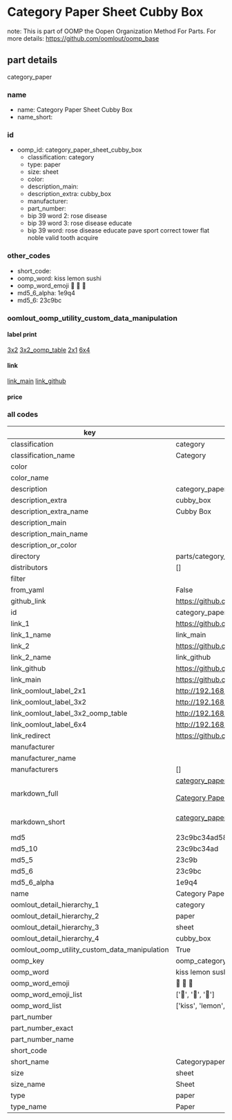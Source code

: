 # Category Paper Sheet Cubby Box  

note: This is part of OOMP the Oopen Organization Method For Parts. For more details: https://github.com/oomlout/oomp_base

##  part details
  



category_paper



### name
* name: Category Paper Sheet Cubby Box
* name_short: 
### id
* oomp_id: category_paper_sheet_cubby_box
  * classification: category
  * type: paper
  * size: sheet
  * color: 
  * description_main: 
  * description_extra: cubby_box
  * manufacturer: 
  * part_number: 
  * bip 39 word 2: rose disease
  * bip 39 word 3: rose disease educate
  * bip 39 word: rose disease educate pave sport correct tower flat noble valid tooth acquire

### other_codes
* short_code: 
* oomp_word: kiss lemon sushi
* oomp_word_emoji :kiss: :lemon: :sushi:
* md5_6_alpha: 1e9q4
* md5_6: 23c9bc






### oomlout_oomp_utility_custom_data_manipulation
#### label print
[3x2](http://192.168.1.245:1112/?label=oomp%201e9q4)
[3x2_oomp_table](http://192.168.1.108:1112/?label=oomp%201e9q4)
[2x1](http://192.168.1.242:1112/?label=oomp%201e9q4)
[6x4](http://192.168.1.55:1112/?label=oomp%201e9q4)    

#### link

[link_main](https://github.com/oomlout/oomlout_oomp_version_1_messy/tree/main/parts/category_paper_sheet_cubby_box) [link_github](https://github.com/oomlout/oomlout_oomp_version_1_messy/tree/main/parts/category_paper_sheet_cubby_box)                             

#### price







### all codes 
| key | value |  
| --- | --- |  
| classification | category |  
| classification_name | Category |  
| color |  |  
| color_name |  |  
| description | category_paper |  
| description_extra | cubby_box |  
| description_extra_name | Cubby Box |  
| description_main |  |  
| description_main_name |  |  
| description_or_color |   |  
| directory | parts/category_paper_sheet_cubby_box |  
| distributors | [] |  
| filter |  |  
| from_yaml | False |  
| github_link | https://github.com/oomlout/oomlout_oomp_part_src/tree/main/parts/category_paper_sheet_cubby_box |  
| id | category_paper_sheet_cubby_box |  
| link_1 | https://github.com/oomlout/oomlout_oomp_version_1_messy/tree/main/parts/category_paper_sheet_cubby_box |  
| link_1_name | link_main |  
| link_2 | https://github.com/oomlout/oomlout_oomp_version_1_messy/tree/main/parts/category_paper_sheet_cubby_box |  
| link_2_name | link_github |  
| link_github | https://github.com/oomlout/oomlout_oomp_version_1_messy/tree/main/parts/category_paper_sheet_cubby_box |  
| link_main | https://github.com/oomlout/oomlout_oomp_version_1_messy/tree/main/parts/category_paper_sheet_cubby_box |  
| link_oomlout_label_2x1 | http://192.168.1.242:1112/?label=oomp%201e9q4 |  
| link_oomlout_label_3x2 | http://192.168.1.245:1112/?label=oomp%201e9q4 |  
| link_oomlout_label_3x2_oomp_table | http://192.168.1.108:1112/?label=oomp%201e9q4 |  
| link_oomlout_label_6x4 | http://192.168.1.55:1112/?label=oomp%201e9q4 |  
| link_redirect | https://github.com/oomlout/oomlout_oomp_version_1_messy/tree/main/parts/category_paper_sheet_cubby_box |  
| manufacturer |  |  
| manufacturer_name |  |  
| manufacturers | [] |  
| markdown_full | [category_paper_sheet_cubby_box](none)<br>[](none)<br>[Category Paper Sheet Cubby Box](none)<br><br> |  
| markdown_short | [category_paper_sheet_cubby_box](none)<br><br> |  
| md5 | 23c9bc34ad589cc4c2695a188d0fc5e0 |  
| md5_10 | 23c9bc34ad |  
| md5_5 | 23c9b |  
| md5_6 | 23c9bc |  
| md5_6_alpha | 1e9q4 |  
| name | Category Paper Sheet Cubby Box |  
| oomlout_detail_hierarchy_1 | category |  
| oomlout_detail_hierarchy_2 | paper |  
| oomlout_detail_hierarchy_3 | sheet |  
| oomlout_detail_hierarchy_4 | cubby_box |  
| oomlout_oomp_utility_custom_data_manipulation | True |  
| oomp_key | oomp_category_paper_sheet_cubby_box |  
| oomp_word | kiss lemon sushi |  
| oomp_word_emoji | :kiss: :lemon: :sushi: |  
| oomp_word_emoji_list | [':kiss:', ':lemon:', ':sushi:'] |  
| oomp_word_list | ['kiss', 'lemon', 'sushi'] |  
| part_number |  |  
| part_number_exact |  |  
| part_number_name |  |  
| short_code |  |  
| short_name | Categorypaper |  
| size | sheet |  
| size_name | Sheet |  
| type | paper |  
| type_name | Paper |  
